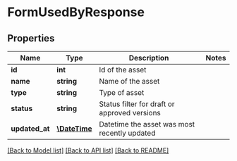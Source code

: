 # FormUsedByResponse

## Properties

Name | Type | Description | Notes
------------ | ------------- | ------------- | -------------
**id** | **int** | Id of the asset |
**name** | **string** | Name of the asset |
**type** | **string** | Type of asset |
**status** | **string** | Status filter for draft or approved versions |
**updated_at** | [**\DateTime**](\DateTime.md) | Datetime the asset was most recently updated |

[[Back to Model list]](../../README.md#models) [[Back to API list]](../../README.md#endpoints) [[Back to README]](../../README.md)
